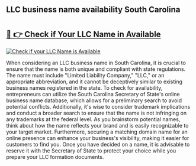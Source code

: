 ## LLC business name availability South Carolina 

# <h2><a href="http://shrsl.com/4unio">🔗 👉 Check if Your LLC Name in Available</a></h2>

[![Check if your LLC Name is Available](https://llcbible.com/name-availability-button.jpg)](http://shrsl.com/4unio)

When considering an LLC business name in South Carolina, it is crucial to ensure that the name is both unique and compliant with state regulations. The name must include "Limited Liability Company," "LLC," or an appropriate abbreviation, and it cannot be deceptively similar to existing business names registered in the state. To check for availability, entrepreneurs can utilize the South Carolina Secretary of State's online business name database, which allows for a preliminary search to avoid potential conflicts. Additionally, it's wise to consider trademark implications and conduct a broader search to ensure that the name is not infringing on any trademarks at the federal level. As you brainstorm potential names, think about how the name reflects your brand and is easily recognizable to your target market. Furthermore, securing a matching domain name for an online presence can enhance your business's visibility, making it easier for customers to find you. Once you have decided on a name, it is advisable to reserve it with the Secretary of State to protect your choice while you prepare your LLC formation documents.